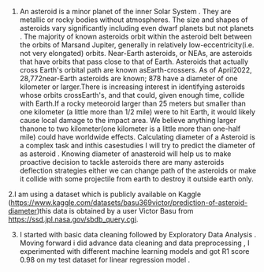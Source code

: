 1. An asteroid is a minor planet of the inner Solar System . They are metallic or rocky bodies without atmospheres. The size and shapes of asteroids vary significantly including even dwarf planets but not planets . The majority of known asteroids orbit within the asteroid belt between the orbits of Marsand Jupiter, generally in relatively low-eccentricity(i.e. not very elongated) orbits. Near-Earth asteroids, or NEAs, are asteroids that have orbits that pass close to that of Earth. Asteroids that actually cross Earth's orbital path are known asEarth-crossers. As of April2022, 28,772near-Earth asteroids are known; 878 have a diameter of one kilometer or larger.There is increasing interest in identifying asteroids whose orbits crossEarth's, and that could, given enough time, collide with Earth.If a rocky meteoroid larger than 25 meters but smaller than one kilometer (a little more than 1/2 mile) were to hit Earth, it would likely cause local damage to the 
impact area. We believe anything larger thanone to two kilometer(one kilometer is a little more than one-half mile) could have worldwide effects. Calculating diameter of a Asteroid is a complex task and inthis casestudies I will try to predict the diameter of as asteroid . Knowing diameter of anasteroid will help us to make proactive decision to tackle asteroids there are many asteroids deflection strategies either we can change path of the asteroids or make it collide with some projectile from earth to destroy it outside earth only.

2.I am using a dataset which is publicly available on Kaggle (https://www.kaggle.com/datasets/basu369victor/prediction-of-asteroid-diameter)this data is obtained by a user Victor Basu from https://ssd.jpl.nasa.gov/sbdb_query.cgi. 

3. I started with basic data cleaning followed by Exploratory Data Analysis . Moving forward i did advance data cleaning and data preprocessing , I experimented with different machine learning models and got R1 score 0.98 on my test dataset for linear regression model .

